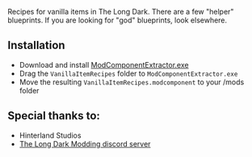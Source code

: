 Recipes for vanilla items in The Long Dark.
There are a few "helper" blueprints.
If you are looking for "god" blueprints, look elsewhere.

## Installation
* Download and install [ModComponentExtractor.exe](https://github.com/ds5678/ModComponentExtractor/releases/latest)
* Drag the `VanillaItemRecipes` folder to `ModComponentExtractor.exe`
* Move the resulting `VanillaItemRecipes.modcomponent` to your /mods folder

## Special thanks to:
* Hinterland Studios
* [The Long Dark Modding discord server](https://discord.gg/DmEZK4XZ3g)
